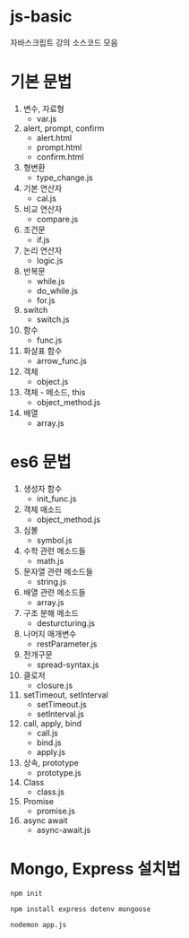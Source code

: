 # js-basic

자바스크립트 강의 소스코드 모음

# 기본 문법

1. 변수, 자료형
    - var.js
2. alert, prompt, confirm
    - alert.html
    - prompt.html
    - confirm.html
3. 형변환
    - type_change.js
4. 기본 연산자
    - cal.js
5. 비교 연산자
    - compare.js
6. 조건문
    - if.js
7. 논리 연산자
    - logic.js
8. 반복문
    - while.js
    - do_while.js
    - for.js
9. switch
    - switch.js
10. 함수
    - func.js
11. 화살표 함수
    - arrow_func.js
12. 객체
    - object.js
13. 객체 - 메소드, this
    - object_method.js
14. 배열
    - array.js

# es6 문법

1. 생성자 함수
    - init_func.js
2. 객체 매소드
    - object_method.js
3. 심볼
    - symbol.js
4. 수학 관련 메소드들
    - math.js
5. 문자열 관련 메소드들
    - string.js
6. 배열 관련 메소드들
    - array.js
7. 구조 분해 메소드
    - desturcturing.js
8. 나머지 매개변수
   - restParameter.js
9. 전개구문
   - spread-syntax.js
10. 클로저
    - closure.js
11. setTimeout, setInterval
    - setTimeout.js
    - setInterval.js
12. call, apply, bind
    - call.js
    - bind.js
    - apply.js
13. 상속, prototype
    - prototype.js
14. Class
    - class.js
15. Promise
    - promise.js
16. async await
    - async-await.js
# Mongo, Express 설치법

```shell
npm init
```

```shell
npm install express dotenv mongoose
```

```shell
nodemon app.js
```
